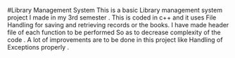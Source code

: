 #Library Management System 
This is a basic Library management system project I made in my 3rd semester . This is coded in c++ and it uses File Handling for saving and retrieving records or the books. I have made header file of each function to be performed  So as to decrease complexity of the code . 
A lot of improvements are to be done in this project like Handling of Exceptions properly  . 